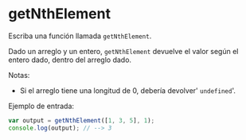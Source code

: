 # getNthElement


Escriba una función llamada `getNthElement`.

Dado un arreglo y un entero, `getNthElement` devuelve el valor según el entero dado, dentro del arreglo dado.

Notas: 
* Si el arreglo tiene una longitud de 0, debería devolver' `undefined`'.

Ejemplo de entrada:

```js
var output = getNthElement([1, 3, 5], 1);
console.log(output); // --> 3
```
